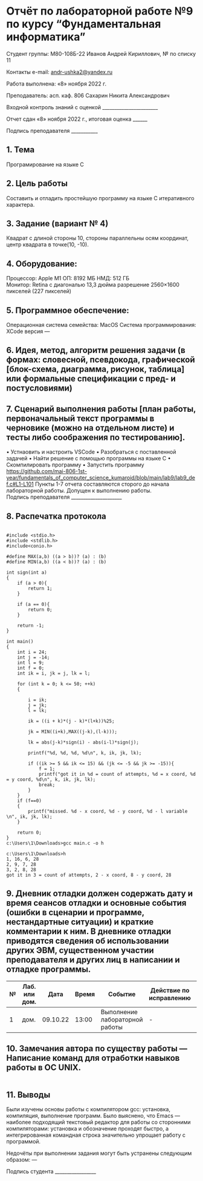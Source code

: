 # Отчёт по лабораторной работе №9 по курсу “Фундаментальная информатика”

Студент группы: М80-108Б-22 Иванов Андрей Кириллович, № по списку 11 

Контакты e-mail: andr-ushka2@yandex.ru

Работа выполнена: «8» ноября 2022 г.

Преподаватель: асп. каф. 806 Сахарин Никита Александрович

Входной контроль знаний с оценкой _______________________

Отчет сдан «8» ноября 2022 г., итоговая оценка ______

Подпись преподавателя ___________


## 1. Тема
Програмирование на языке С
## 2. Цель работы
Составить и отладить простейшую программу на языке C итеративного характера.
## 3. Задание (вариант № 4)
Квадрат с длиной стороны 10, стороны параллельны осям координат, центр квадрата в точке(10, -10).
## 4. Оборудование:
Процессор: Apple M1
ОП: 8192 МБ
НМД: 512 ГБ  
Монитор: Retina c диагональю 13,3 дюйма разрешение 2560×1600 пикселей (227 пикселей)
## 5. Программное обеспечение:
Операционная система семейства: MacOS 
Система программирования: XCode версия — 
## 6. Идея, метод, алгоритм решения задачи (в формах: словесной, псевдокода, графической [блок-схема, диаграмма, рисунок, таблица] или формальные спецификации с пред- и постусловиями)

## 7. Сценарий выполнения работы [план работы, первоначальный текст программы в черновике (можно на отдельном листе) и тесты либо соображения по тестированию]. 
• Устнаовить и настроить VSCode
• Разобраться с поставленной задачей
• Найти решение с помощью программы на языке С
•	Скомпилировать программу
•	Запустить программу
https://github.com/mai-806-1st-year/fundamentals_of_computer_science_kumaroid/blob/main/lab9/lab9_def.c#L1-L101
Пункты 1-7 отчета составляются сторого до начала лабораторной работы.
Допущен к выполнению работы.  
Подпись преподавателя _____________________
## 8. Распечатка протокола 
``` 

#include <stdio.h> 
#include <stdlib.h>
#include<conio.h>

#define MAX(a,b) ((a > b))? (a) : (b)
#define MIN(a,b) ((a < b))? (a) : (b)

int sign(int a)
{
    if (a > 0){
        return 1;
    }

    if (a == 0){
        return 0;
    }

    return -1;
}

int main()
{
    int i = 24;
    int j = -14;
    int l = 9;
    int f = 0;
    int ik = i, jk = j, lk = l;

    for (int k = 0; k <= 50; ++k)
    {
        
        i = ik;
        j = jk;
        l = lk;

        ik = ((i + k)*(j - k)*(l+k))%25;

        jk = MIN((i+k),MAX((j-k),(l-k)));

        lk = abs(j-k)*sign(i) - abs(i-l)*sign(j);

        printf("%d, %d, %d, %d\n", k, ik, jk, lk);

        if ((ik >= 5 && ik <= 15) && (jk <= -5 && jk >= -15)){
            f = 1;
            printf("got it in %d = count of attempts, %d = x coord, %d = y coord, %d\n", k, ik, jk, lk);
            break;
        }
    }
    if (f==0)
    {
        printf("missed. %d - x coord, %d - y coord, %d - l variable \n", ik, jk, lk);
    }

    return 0;
}
c:\Users\1\Downloads>gcc main.c -o h

c:\Users\1\Downloads>h
1, 16, 6, 28
2, 9, 7, 28
3, 2, 8, 28
got it in 3 = count of attempts, 2 - x coord, 8 - y coord, 28
```
## 9. Дневник отладки должен содержать дату и время сеансов отладки и основные события (ошибки в сценарии и программе, нестандартные ситуации) и краткие комментарии к ним. В дневнике отладки приводятся сведения об использовании других ЭВМ, существенном участии преподавателя и других лиц в написании и отладке программы.

| № |  Лаб. или дом. | Дата | Время | Событие | Действие по исправлению | Примечание |
| ------ | ------ | ------ | ------ | ------ | ------ | ------ |
| 1 | дом. | 09.10.22 | 13:00 | Выполнение лабораторной работы | - | - |
## 10. Замечания автора по существу работы — Написание команд для отработки навыков работы в ОС UNIX.
```

```
## 11. Выводы
Были изучены основы работы с компилятором gcc: установка, компиляция, выполнение программ. Было выяснено, что Emacs — наиболее подходящий текстовый редактор для работы со сторонними компиляторами: установка и обозначение проходят быстро, а интегрированная командная строка значительно упрощает работу с программой.

Недочёты при выполнении задания могут быть устранены следующим образом: —

Подпись студента _________________


